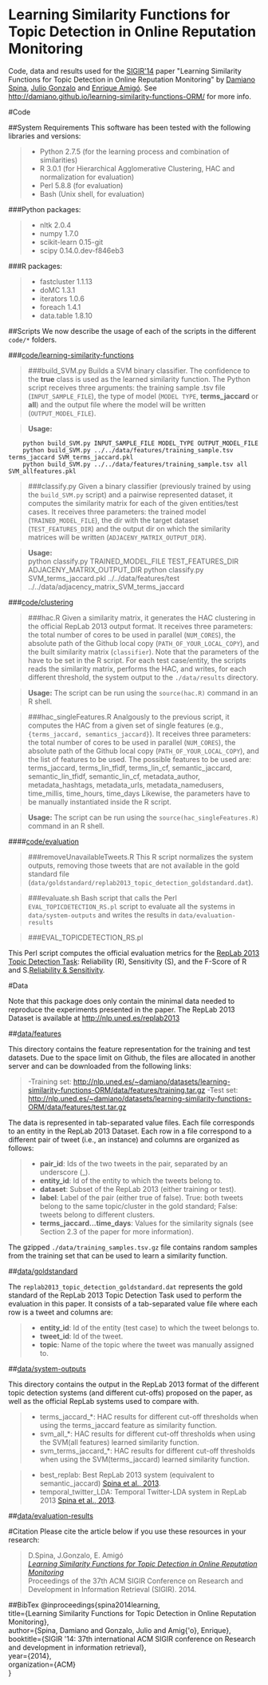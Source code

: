 Learning Similarity Functions for Topic Detection in Online Reputation Monitoring
=================================================================================

Code, data and results used for the [SIGIR'14](http://sigir.org/sigir2014/) paper "Learning Similarity Functions for Topic Detection in Online Reputation Monitoring" by [Damiano Spina](http://nlp.uned.es/~damiano), [Julio Gonzalo](http://nlp.uned.es/~julio) and [Enrique Amigó](http://nlp.uned.es/~enrique). See http://damiano.github.io/learning-similarity-functions-ORM/ for more info.

#Code

##System Requirements
This software has been tested with the following libraries and versions:

>-  Python 2.7.5 (for the learning process and combination of similarities)
>-  R 3.0.1 (for Hierarchical Agglomerative Clustering, HAC and normalization for evaluation)
>-  Perl 5.8.8 (for evaluation)
>-  Bash (Unix shell, for evaluation)

###Python packages: 
>- nltk 2.0.4
>-  numpy 1.7.0
>-  scikit-learn 0.15-git
>-  scipy 0.14.0.dev-f846eb3

###R packages:
>- fastcluster 1.1.13
>- doMC 1.3.1
>- iterators 1.0.6
>- foreach 1.4.1
>- data.table 1.8.10 

##Scripts
We now describe the usage of each of the scripts in the different `code/*` folders.

###[code/learning-similarity-functions](https://github.com/damiano/learning-similarity-functions-ORM/tree/master/code/learning-similarity-functions)

>###build_SVM.py
   Builds a SVM binary classifier. The confidence to the __true__ class is used as the learned similarity function. The Python script receives three arguments: the training sample .tsv file (`INPUT_SAMPLE_FILE`), the type of model (`MODEL TYPE`, __terms_jaccard__ or __all__) and the output file where the model will be written (`OUTPUT_MODEL_FILE`).
    
>__Usage:__   

        python build_SVM.py INPUT_SAMPLE_FILE MODEL_TYPE OUTPUT_MODEL_FILE
        python build_SVM.py ../../data/features/training_sample.tsv terms_jaccard SVM_terms_jaccard.pkl
        python build_SVM.py ../../data/features/training_sample.tsv all SVM_allfeatures.pkl

>###classify.py
   Given a binary classifier (previously trained by using the `build_SVM.py` script) and a pairwise represented dataset, it computes the similarity matrix for each of the given entities/test cases. It receives three parameters: the trained model (`TRAINED_MODEL_FILE`), the dir with the target dataset (`TEST_FEATURES_DIR`) and the output dir on which the similarity matrices will be written (`ADJACENY_MATRIX_OUTPUT_DIR`).

>__Usage:__   
        python classify.py TRAINED_MODEL_FILE TEST_FEATURES_DIR ADJACENY_MATRIX_OUTPUT_DIR
        python classify.py SVM_terms_jaccard.pkl ../../data/features/test ../../data/adjacency_matrix_SVM_terms_jaccard


###[code/clustering](https://github.com/damiano/learning-similarity-functions-ORM/tree/master/code/clustering)
>###hac.R
Given a similarity matrix, it generates the HAC clustering in the official RepLab 2013 output format. It receives three parameters: the total number of cores to be used in parallel (`NUM_CORES`), the absolute path of the Github local copy (`PATH_OF_YOUR_LOCAL_COPY`), and the built similarity matrix (`classifier`). Note that the parameters of the have to be set in the R script. For each test case/entity, the scripts reads the similarity matrix, performs the HAC, and writes, for each different threshold, the system output to the `./data/results` directory.

>__Usage:__ The script can be run using the `source(hac.R)` command in an R shell.



>###hac_singleFeatures.R
Analgously to the previous script, it computes the HAC from a given set of single features (e.g., `{terms_jaccard, semantics_jaccard}`). It receives three parameters: the total number of cores to be used in parallel (`NUM_CORES`), the absolute path of the Github local copy (`PATH_OF_YOUR_LOCAL_COPY`), and the list of features to be used. The possible features to be used are: 
     terms_jaccard, terms_lin_tfidf, terms_lin_cf, semantic_jaccard, semantic_lin_tfidf, semantic_lin_cf,  metadata_author,  metadata_hashtags, metadata_urls, metadata_namedusers, time_millis, time_hours, time_days
Likewise, the parameters have to be manually instantiated inside the R script.

>__Usage:__ The script can be run using the `source(hac_singleFeatures.R)` command in an R shell.

####[code/evaluation](https://github.com/damiano/learning-similarity-functions-ORM/tree/master/code/evaluation)
>###removeUnavailableTweets.R
This R script normalizes the system outputs, removing those tweets that are not available in the gold standard file (`data/goldstandard/replab2013_topic_detection_goldstandard.dat`).

>###evaluate.sh
Bash script that calls the Perl `EVAL_TOPICDETECTION_RS.pl` script to evaluate all the systems in `data/system-outputs` and writes the results in `data/evaluation-results`

>###EVAL_TOPICDETECTION_RS.pl

This Perl script computes the official evaluation metrics for the [RepLab 2013 Topic Detection Task](http://link.springer.com/chapter/10.1007%2F978-3-642-40802-1_31): Reliability (R), Sensitivity (S), and the F-Score of R and S.[Reliability & Sensitivity](http://dl.acm.org/citation.cfm?id=2484081).


#Data

Note that this package does only contain the minimal data needed to reproduce the experiments presented in the paper. The RepLab 2013 Dataset is available at http://nlp.uned.es/replab2013


##[data/features](https://github.com/damiano/learning-similarity-functions-ORM/tree/master/data/features)

This directory contains the feature representation for the training and test datasets. Due to the space limit on Github, the files are allocated in another server and can be downloaded from the following links:

>-Training set: http://nlp.uned.es/~damiano/datasets/learning-similarity-functions-ORM/data/features/training.tar.gz
>-Test set: http://nlp.uned.es/~damiano/datasets/learning-similarity-functions-ORM/data/features/test.tar.gz

The data is represented in tab-separated value files. Each file corresponds to an entity in the RepLab 2013 Dataset. Each row in a file correspond to a different pair of tweet (i.e., an instance) and columns are organized as follows:

>- __pair_id__: Ids of the two tweets in the pair, separated by an underscore (_).
>- __entity_id__: Id of the entity to which the tweets belong to.
>- __dataset__: Subset of the RepLab 2013 (either training or test).
>- __label__: Label of the pair (either true of false). True: both tweets belong to the same topic/cluster in the gold standard; False: tweets belong to different clusters.
>- __terms_jaccard...time_days__: Values for the similarity signals (see Section 2.3 of the paper for more information).


The gzipped `./data/training_samples.tsv.gz` file contains random samples from the training set that can be used to learn a similarity function.

##[data/goldstandard](https://github.com/damiano/learning-similarity-functions-ORM/tree/master/data/goldstandard)

The `replab2013_topic_detection_goldstandard.dat` represents the gold standard of the RepLab 2013 Topic Detection Task used to perform the evaluation in this paper. It consists of a tab-separated value file where each row is a tweet and columns are:
>- __entity_id__: Id of the entity (test case) to which the tweet belongs to.
>- __tweet_id__: Id of the tweet.
>- __topic__: Name of the topic where the tweet was manually assigned to.

##[data/system-outputs](https://github.com/damiano/learning-similarity-functions-ORM/tree/master/data/system-outpus)

This directory contains the output in the RepLab 2013 format of the different topic detection systems (and different cut-offs) proposed on the paper, as well as the official RepLab systems used to compare with.

>- terms_jaccard_*: HAC results for different cut-off thresholds when using the terms_jaccard feature as similarity function.
>- svm_all_*: HAC results for different cut-off thresholds when using the SVM(all features) learned similarity function.
>- svm_terms_jaccard_*: HAC results for different cut-off thresholds when using the SVM(terms_jaccard) learned similarity function.

>- best_replab: Best RepLab 2013 system (equivalent to semantic_jaccard) [Spina et al., 2013](http://nlp.uned.es/~damiano/pdf/replab2013-UNED-ORM.pdf).
>- temporal_twitter_LDA: Temporal Twitter-LDA system in RepLab 2013 [Spina et al., 2013](http://nlp.uned.es/~damiano/pdf/replab2013-UNED-ORM.pdf).

##[data/evaluation-results](https://github.com/damiano/learning-similarity-functions-ORM/tree/master/data/evaluation-results)

#Citation
Please cite the article below if you use these resources in your research:
>D.Spina, J.Gonzalo, E. Amig&oacute;  
>_[Learning Similarity Functions for Topic Detection in Online Reputation Monitoring](http://nlp.uned.es/~damiano/pdf/spina2014learning.pdf)_   
>Proceedings of the 37th ACM SIGIR Conference on Research and Development in Information Retrieval (SIGIR). 2014.   


##BibTex
    @inproceedings{spina2014learning,  
    title={Learning Similarity Functions for Topic Detection in Online Reputation Monitoring},  
    author={Spina, Damiano and Gonzalo, Julio and Amig{\'o}, Enrique},  
    booktitle={SIGIR '14: 37th international ACM SIGIR conference on Research and development in information retrieval},  
    year={2014},  
    organization={ACM}  
    }
    
